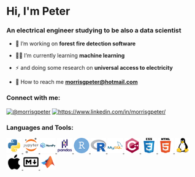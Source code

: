 <h1 align="left">Hi, I'm Peter</h1>
<h3 align="left">An electrical engineer studying to be also a data scientist</h3>

- 🌳 I’m working on **forest fire detection software**

- 👨‍💻 I’m currently learning **machine learning**

- ⚡ and doing some research on **universal access to electricity**

- 📧 How to reach me **morrisgpeter@hotmail.com**

<h3 align="left">Connect with me:</h3>
<p align="left">
    <a href="https://twitter.com/@morrisgpeter" target="blank"><img align="center" src="https://raw.githubusercontent.com/rahuldkjain/github-profile-readme-generator/master/src/images/icons/Social/twitter.svg" alt="@morrisgpeter" height="30" width="40" /></a>
    <a href="https://linkedin.com/in/https://www.linkedin.com/in/morrisgpeter/" target="blank"><img align="center" src="https://raw.githubusercontent.com/rahuldkjain/github-profile-readme-generator/master/src/images/icons/Social/linked-in-alt.svg" alt="https://www.linkedin.com/in/morrisgpeter/" height="30" width="40" /></a>
</p>

<h3 align="left">Languages and Tools:</h3>
<p align="left"> 
  <a href="https://www.python.org" target="_blank"> <img src="https://raw.githubusercontent.com/devicons/devicon/master/icons/python/python-original.svg" alt="python" width="40" height="40"/> </a> 
  <a href="jupyter/jupyter-original-wordmark.svg" target="_blank"> <img src="https://raw.githubusercontent.com/devicons/devicon/master/icons/jupyter/jupyter-original-wordmark.svg" alt="python" width="40" height="40"/> </a>
  <a href="https://numpy.org" target="_blank"> <img src="https://raw.githubusercontent.com/devicons/devicon/master/icons/numpy/numpy-original-wordmark.svg" alt="python" width="40" height="40"/> </a>  
  <a href="https://pandas.pydata.org" target="_blank"> <img src="https://raw.githubusercontent.com/devicons/devicon/master/icons/pandas/pandas-original-wordmark.svg" alt="python" width="40" height="40"/> </a>
  <a href="https://www.rstudio.com" target="_blank"> <img src="https://raw.githubusercontent.com/devicons/devicon/master/icons/rstudio/rstudio-plain.svg" alt="python" width="40" height="40"/> </a>
  <a href="https://cran.r-project.org" target="_blank"> <img src="https://raw.githubusercontent.com/devicons/devicon/master/icons/r/r-original.svg" alt="python" width="40" height="40"/> </a>
  <a href="https://www.mysql.com/" target="_blank"> <img src="https://raw.githubusercontent.com/devicons/devicon/master/icons/mysql/mysql-original-wordmark.svg" alt="mysql" width="40" height="40"/> </a> 
  <a href="https://www.w3schools.com/cpp/" target="_blank"> <img src="https://raw.githubusercontent.com/devicons/devicon/master/icons/cplusplus/cplusplus-original.svg" alt="cplusplus" width="40" height="40"/> </a> 
  <a href="https://www.w3schools.com/css/" target="_blank"> <img src="https://raw.githubusercontent.com/devicons/devicon/master/icons/css3/css3-original-wordmark.svg" alt="css3" width="40" height="40"/> </a> 
  <a href="https://www.w3.org/html/" target="_blank"> <img src="https://raw.githubusercontent.com/devicons/devicon/master/icons/html5/html5-original-wordmark.svg" alt="html5" width="40" height="40"/> </a> 
  <a href="https://www.linux.org/" target="_blank"> <img src="https://raw.githubusercontent.com/devicons/devicon/master/icons/linux/linux-original.svg" alt="linux" width="40" height="40"/> </a> 
  <a href="https://www.apple.com" target="_blank"> <img src="https://raw.githubusercontent.com/devicons/devicon/master/icons/apple/apple-original.svg" alt="python" width="40" height="40"/> </a>
  <a href="https://www.markdownguide.org" target="_blank"> <img src="https://raw.githubusercontent.com/devicons/devicon/master/icons/markdown/markdown-original.svg" alt="python" width="40" height="40"/> </a>
  <a href="https://www.mathworks.com" target="_blank"> <img src="https://raw.githubusercontent.com/devicons/devicon/master/icons/matlab/matlab-original.svg" alt="python" width="40" height="40"/> </a>
</p>




